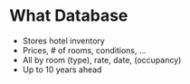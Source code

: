 # What Database

<!-- %% svg-grid: none -->

* Stores hotel inventory
* Prices, # of rooms, conditions, ...
* All by room (type), rate, date, (occupancy)
* Up to 10 years ahead
